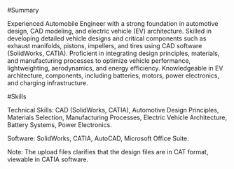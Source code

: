 #Summary

Experienced Automobile Engineer with a strong foundation in automotive design, CAD modeling, and electric vehicle (EV) architecture. 
Skilled in developing detailed vehicle designs and critical components such as exhaust manifolds, pistons, impellers, and tires using CAD software (SolidWorks, CATIA). 
Proficient in integrating design principles, materials, and manufacturing processes to optimize vehicle performance, lightweighting, aerodynamics, 
and energy efficiency. Knowledgeable in EV architecture, components, including batteries, motors, power electronics, and charging infrastructure.

#Skills

Technical Skills: CAD (SolidWorks, CATIA), Automotive Design Principles, Materials Selection, Manufacturing Processes, Electric Vehicle Architecture, Battery Systems, Power Electronics.

Software: SolidWorks, CATIA, AutoCAD, Microsoft Office Suite.

Note: The upload files clarifies that the design files are in CAT format, viewable in CATIA software.
